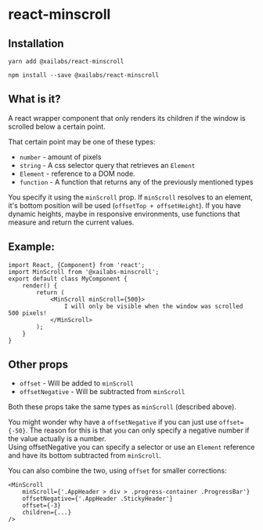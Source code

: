 # react-minscroll

## Installation

```
yarn add @xailabs/react-minscroll
```
```
npm install --save @xailabs/react-minscroll
```

## What is it?

A react wrapper component that only renders its children if the window is scrolled below a certain point.

That certain point may be one of these types:

- `number` - amount of pixels
- `string` - A css selector query that retrieves an `Element`
- `Element` - reference to a DOM node.
- `function` - A function that returns any of the previously mentioned types

You specify it using the `minScroll` prop.
If `minScroll` resolves to an element, it's bottom position will be used (`offsetTop + offsetHeight`). 
If you have dynamic heights, maybe in responsive environments, use functions that measure and return the current values.

## Example:

```
import React, {Component} from 'react';
import MinScroll from '@xailabs-minscroll';
export default class MyComponent {
    render() {
        return (
            <MinScroll minScroll={500}>
                I will only be visible when the window was scrolled 500 pixels!
            </MinScroll>
        );
    }
}

```

## Other props

- `offset` - Will be added to `minScroll`
- `offsetNegative` - Will be subtracted from `minScroll`

Both these props take the same types as `minScroll` (described above).

You might wonder why have a `offsetNegative` if you can just use `offset={-50}`. The reason for this is that you can only specify a negative number if the value actually is a number.  
Using offsetNegative you can specify a selector or use an `Element` reference and have its bottom subtracted from `minScroll`.

You can also combine the two, using `offset` for smaller corrections:

```
<MinScroll
    minScroll={'.AppHeader > div > .progress-container .ProgressBar'}
    offsetNegative={'.AppHeader .StickyHeader'}
    offset={-3}
    children={...}
/>

```